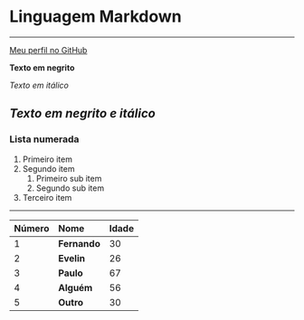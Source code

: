 # Linguagem Markdown


---


[Meu perfil no GitHub](http://github.com/fascarii)


**Texto em negrito**

*Texto em itálico*

__*Texto em negrito e itálico*__
---
### Lista numerada

1. Primeiro item
2. Segundo item
   1. Primeiro sub item
   2. Segundo sub item
3. Terceiro item
---
Número | Nome | Idade
--- | :--- | ---
1 |**Fernando** |30
2 |**Evelin** | 26
3 |**Paulo**|67
4 |**Alguém**|56
5 |**Outro**| 30

